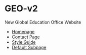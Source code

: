 GEO-v2
======

New Global Education Office Website

+ [Homepage](index.html)
+ [Contact Page](contact.html)
+ [Style Guide](style-guide.html)
+ [Default Subpage](page.html)
